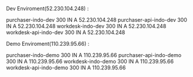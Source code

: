Dev Enviroment(52.230.104.248) : 

purchaser-indo-dev 300 IN A 52.230.104.248
purchaser-api-indo-dev 300 IN A 52.230.104.248
workdesk-indo-dev 300 IN A 52.230.104.248
workdesk-api-indo-dev 300 IN A 52.230.104.248

Demo Enviroment(110.239.95.66) : 

purchaser-indo-demo 300 IN A 110.239.95.66
purchaser-api-indo-demo 300 IN A 110.239.95.66
workdesk-indo-demo 300 IN A 110.239.95.66
workdesk-api-indo-demo 300 IN A 110.239.95.66
